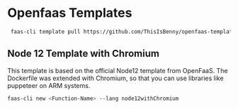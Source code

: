 # Openfaas Templates

```bash
 faas-cli template pull https://github.com/ThisIsBenny/openfaas-templates
```

## Node 12 Template with Chromium

This template is based on the official Node12 template from OpenFaaS.
The Dockerfile was extended with Chromium, so that you can use libraries like puppeteer on ARM systems.

```bash
faas-cli new <Function-Name> --lang node12withChromium
```
